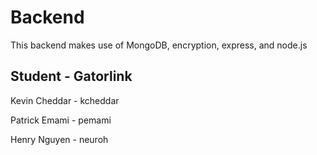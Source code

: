 Backend
=======

This backend makes use of MongoDB, encryption, express, and node.js 

Student        - Gatorlink   
----------------------------

Kevin Cheddar     - kcheddar

Patrick Emami     - pemami  

Henry Nguyen      - neuroh


